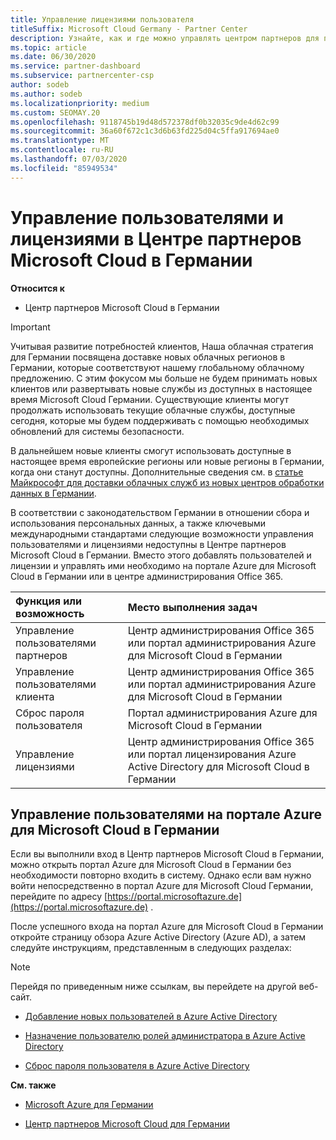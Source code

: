 ```yaml
---
title: Управление лицензиями пользователя
titleSuffix: Microsoft Cloud Germany - Partner Center
description: Узнайте, как и где можно управлять центром партнеров для партнеров Microsoft Cloud Германии, клиентов и лицензий, а также для сброса паролей.
ms.topic: article
ms.date: 06/30/2020
ms.service: partner-dashboard
ms.subservice: partnercenter-csp
author: sodeb
ms.author: sodeb
ms.localizationpriority: medium
ms.custom: SEOMAY.20
ms.openlocfilehash: 9118745b19d48d572378df0b32035c9de4d62c99
ms.sourcegitcommit: 36a60f672c1c3d6b63fd225d04c5ffa917694ae0
ms.translationtype: MT
ms.contentlocale: ru-RU
ms.lasthandoff: 07/03/2020
ms.locfileid: "85949534"
---
```

# <a name="user-and-license-management-in-partner-center-for-microsoft-cloud-germany"></a>Управление пользователями и лицензиями в Центре партнеров Microsoft Cloud в Германии

**Относится к**

-  Центр партнеров Microsoft Cloud в Германии

> [!IMPORTANT]
> Учитывая развитие потребностей клиентов, Наша облачная стратегия для Германии посвящена доставке новых облачных регионов в Германии, которые соответствуют нашему глобальному облачному предложению. С этим фокусом мы больше не будем принимать новых клиентов или развертывать новые службы из доступных в настоящее время Microsoft Cloud Германии. Существующие клиенты могут продолжать использовать текущие облачные службы, доступные сегодня, которые мы будем поддерживать с помощью необходимых обновлений для системы безопасности.
>  
> В дальнейшем новые клиенты смогут использовать доступные в настоящее время европейские регионы или новые регионы в Германии, когда они станут доступны. Дополнительные сведения см. в [статье Майкрософт для доставки облачных служб из новых центров обработки данных в Германии](https://news.microsoft.com/europe/2018/08/31/microsoft-to-deliver-cloud-services-from-new-datacentres-in-germany-in-2019-to-meet-evolving-customer-needs/).

В соответствии с законодательством Германии в отношении сбора и использования персональных данных, а также ключевыми международными стандартами следующие возможности управления пользователями и лицензиями недоступны в Центре партнеров Microsoft Cloud в Германии. Вместо этого добавлять пользователей и лицензии и управлять ими необходимо на портале Azure для Microsoft Cloud в Германии или в центре администрирования Office 365.

Функция или возможность | Место выполнения задач
:--- | :---
Управление пользователями партнеров | Центр администрирования Office 365 или портал администрирования Azure для Microsoft Cloud в Германии
Управление пользователями клиента | Центр администрирования Office 365 или портал администрирования Azure для Microsoft Cloud в Германии
Сброс пароля пользователя | Портал администрирования Azure для Microsoft Cloud в Германии
Управление лицензиями | Центр администрирования Office 365 или портал лицензирования Azure Active Directory для Microsoft Cloud в Германии

## <a name="how-to-manage-users-in-the-azure-portal-for-microsoft-cloud-germany"></a>Управление пользователями на портале Azure для Microsoft Cloud в Германии 

Если вы выполнили вход в Центр партнеров Microsoft Cloud в Германии, можно открыть портал Azure для Microsoft Cloud в Германии без необходимости повторно входить в систему. Однако если вам нужно войти непосредственно в портал Azure для Microsoft Cloud Германии, перейдите по адресу [https://portal.microsoftazure.de](https://portal.microsoftazure.de) . 

После успешного входа на портал Azure для Microsoft Cloud в Германии откройте страницу обзора Azure Active Directory (Azure AD), а затем следуйте инструкциям, представленным в следующих разделах:

> [!NOTE]  
> Перейдя по приведенным ниже ссылкам, вы перейдете на другой веб-сайт. 

-  [Добавление новых пользователей в Azure Active Directory](https://docs.microsoft.com/azure/active-directory/active-directory-users-create-azure-portal)

-  [Назначение пользователю ролей администратора в Azure Active Directory](https://docs.microsoft.com/azure/active-directory/active-directory-users-assign-role-azure-portal)

-  [Сброс пароля пользователя в Azure Active Directory](https://docs.microsoft.com/azure/active-directory/active-directory-users-reset-password-azure-portal)

**См. также**

-  [Microsoft Azure для Германии](https://azure.microsoft.com/global-infrastructure/germany/)

-  [Центр партнеров Microsoft Cloud для Германии](partner-center-for-microsoft-cloud-germany.md)


